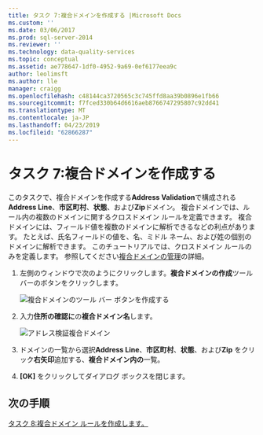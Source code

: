 ```yaml
---
title: タスク 7:複合ドメインを作成する |Microsoft Docs
ms.custom: ''
ms.date: 03/06/2017
ms.prod: sql-server-2014
ms.reviewer: ''
ms.technology: data-quality-services
ms.topic: conceptual
ms.assetid: ae778647-1df0-4952-9a69-0ef6177eea9c
author: leolimsft
ms.author: lle
manager: craigg
ms.openlocfilehash: c48144ca3720565c3c745ffd8aa39b0896e1fb66
ms.sourcegitcommit: f7fced330b64d6616aeb8766747295807c92dd41
ms.translationtype: MT
ms.contentlocale: ja-JP
ms.lasthandoff: 04/23/2019
ms.locfileid: "62866287"
---
```

# <a name="task-7-creating-a-composite-domain"></a>タスク 7:複合ドメインを作成する
  このタスクで、複合ドメインを作成する**Address Validation**で構成される**Address Line**、**市区町村**、**状態**、および**Zip**ドメイン。 複合ドメインでは、ルール内の複数のドメインに関するクロスドメイン ルールを定義できます。 複合ドメインには、フィールド値を複数のドメインに解析できるなどの利点があります。  たとえば、氏名フィールドの値を、名、ミドル ネーム、および姓の個別のドメインに解析できます。 このチュートリアルでは、クロスドメイン ルールのみを定義します。 参照してください[複合ドメインの管理](https://msdn.microsoft.com/library/hh510399.aspx)の詳細。  
  
1.  左側のウィンドウで次のようにクリックします。**複合ドメインの作成**ツールバーのボタンをクリックします。  
  
     ![複合ドメインのツール バー ボタンを作成する](../../2014/tutorials/media/et-creatingacompositedomain-01.jpg "複合ドメインのツール バー ボタンの作成")  
  
2.  入力**住所の確認に**の**複合ドメイン名**します。  
  
     ![アドレス検証複合ドメイン](../../2014/tutorials/media/et-creatingacompositedomain-02.jpg "アドレス検証複合ドメイン")  
  
3.  ドメインの一覧から選択**Address Line**、**市区町村**、**状態**、および**Zip**  をクリック**右矢印**追加する、**複合ドメイン内の**一覧。  
  
4.  **[OK]** をクリックしてダイアログ ボックスを閉じます。  
  
## <a name="next-step"></a>次の手順  
 [タスク 8:複合ドメイン ルールを作成します。](../../2014/tutorials/task-8-creating-a-composite-domain-rule.md)  
  
  
